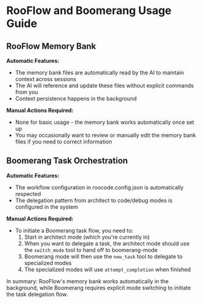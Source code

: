 # RooFlow and Boomerang Usage Guide

## RooFlow Memory Bank

**Automatic Features:**

- The memory bank files are automatically read by the AI to maintain context across sessions
- The AI will reference and update these files without explicit commands from you
- Context persistence happens in the background

**Manual Actions Required:**

- None for basic usage - the memory bank works automatically once set up
- You may occasionally want to review or manually edit the memory bank files if you need to correct information

## Boomerang Task Orchestration

**Automatic Features:**

- The workflow configuration in roocode.config.json is automatically respected
- The delegation pattern from architect to code/debug modes is configured in the system

**Manual Actions Required:**

- To initiate a Boomerang task flow, you need to:
  1. Start in architect mode (which you're currently in)
  2. When you want to delegate a task, the architect mode should use the `switch_mode` tool to hand off to boomerang-mode
  3. Boomerang mode will then use the `new_task` tool to delegate to specialized modes
  4. The specialized modes will use `attempt_completion` when finished

In summary: RooFlow's memory bank works automatically in the background, while Boomerang requires explicit mode switching to initiate the task delegation flow.
